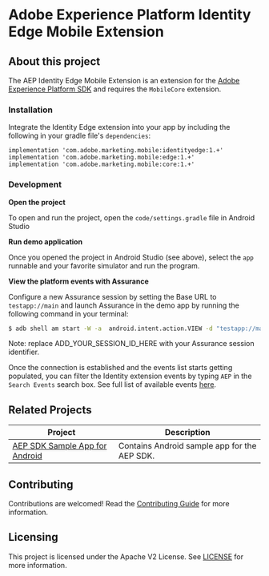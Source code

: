 # Adobe Experience Platform Identity Edge Mobile Extension


## About this project

The AEP Identity Edge Mobile Extension is an extension for the [Adobe Experience Platform SDK](https://github.com/Adobe-Marketing-Cloud/acp-sdks) and requires the `MobileCore` extension.


### Installation

Integrate the Identity Edge extension into your app by including the following in your gradle file's `dependencies`:

```
implementation 'com.adobe.marketing.mobile:identityedge:1.+'
implementation 'com.adobe.marketing.mobile:edge:1.+'
implementation 'com.adobe.marketing.mobile:core:1.+'
```

### Development

**Open the project**

To open and run the project, open the `code/settings.gradle` file in Android Studio

**Run demo application**

Once you opened the project in Android Studio (see above), select the `app` runnable and your favorite simulator and run the program.

**View the platform events with Assurance**

Configure a new Assurance session by setting the Base URL to `testapp://main` and launch Assurance in the demo app by running the following command in your terminal:

```bash
$ adb shell am start -W -a  android.intent.action.VIEW -d "testapp://main?adb_validation_sessionid=ADD_YOUR_SESSION_ID_HERE" com.adobe.marketing.mobile.identitytestapp
```

Note: replace ADD_YOUR_SESSION_ID_HERE with your Assurance session identifier.

Once the connection is established and the events list starts getting populated, you can filter the Identity extension events by typing `AEP` in the `Search Events` search box. See full list of available events [here](https://aep-sdks.gitbook.io/docs/beta/experience-platform-extension/experience-platform-debugging#event-types-handled-by-the-aep-mobile-extension).



## Related Projects

| Project                                                      | Description                                                  |
| ------------------------------------------------------------ | ------------------------------------------------------------ |
| [AEP SDK Sample App for Android](https://github.com/adobe/aepsdk-sample-app-android) | Contains Android sample app for the AEP SDK.                 |

## Contributing

Contributions are welcomed! Read the [Contributing Guide](./.github/CONTRIBUTING.md) for more information.

## Licensing

This project is licensed under the Apache V2 License. See [LICENSE](LICENSE) for more information.

